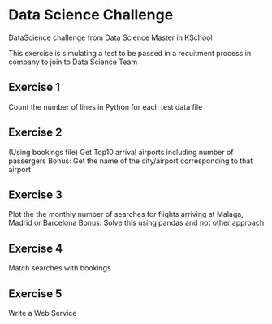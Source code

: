 # Data Science Challenge
DataScience challenge from Data Science Master in KSchool 

This exercise is simulating a test to be passed in a recuitment process in company to join to Data Science Team
  
## Exercise 1
Count the number of lines in Python for each test data file

## Exercise 2
(Using bookings file)
Get Top10 arrival airports including number of passergers
Bonus: Get the name of the city/airport corresponding to that airport

## Exercise 3
Plot the the monthly number of searches for flights arriving at Malaga, Madrid or Barcelona
Bonus: Solve this using pandas and not other approach

## Exercise 4
Match searches with bookings

## Exercise 5
Write a Web Service
